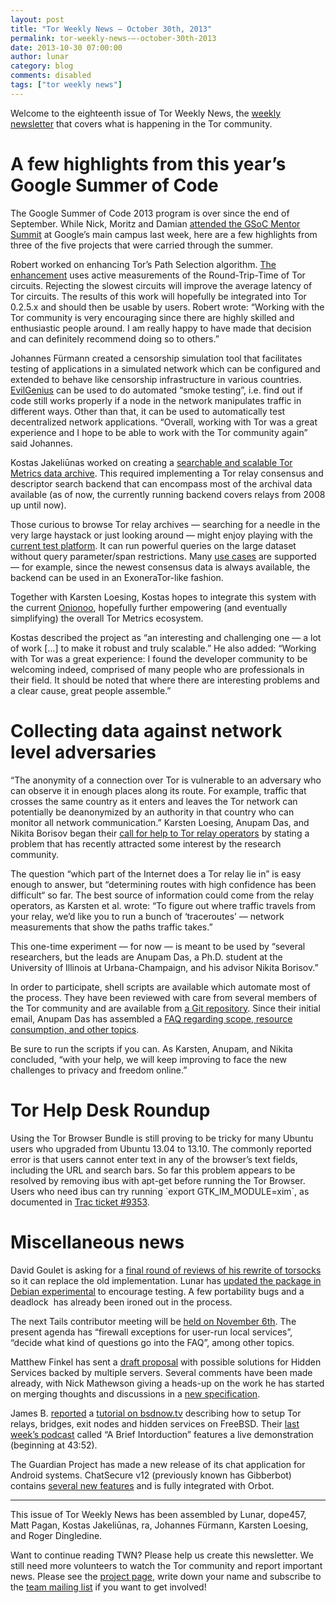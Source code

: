 ```yaml
---
layout: post
title: "Tor Weekly News — October 30th, 2013"
permalink: tor-weekly-news-—-october-30th-2013
date: 2013-10-30 07:00:00
author: lunar
category: blog
comments: disabled
tags: ["tor weekly news"]
---
```


Welcome to the eighteenth issue of Tor Weekly News, the [weekly newsletter](https://lists.torproject.org/cgi-bin/mailman/listinfo/tor-news) that covers what is happening in the Tor community.

A few highlights from this year’s Google Summer of Code
=======================================================

The Google Summer of Code 2013 program is over since the end of September. While Nick, Moritz and Damian [attended the GSoC Mentor Summit](https://lists.torproject.org/pipermail/tor-reports/2013-October/000367.html) at Google’s main campus last week, here are a few highlights from three of the five projects that were carried through the summer.

Robert worked on enhancing Tor’s Path Selection algorithm. [The enhancement](https://bitbucket.org/ra_/tor-rtt) uses active measurements of the Round-Trip-Time of Tor circuits. Rejecting the slowest circuits will improve the average latency of Tor circuits. The results of this work will hopefully be integrated into Tor 0.2.5.x and should then be usable by users. Robert wrote: “Working with the Tor community is very encouraging since there are highly skilled and enthusiastic people around. I am really happy to have made that decision and can definitely recommend doing so to others.”

Johannes Fürmann created a censorship simulation tool that facilitates testing of applications in a simulated network which can be configured and extended to behave like censorship infrastructure in various countries. [EvilGenius](https://github.com/TheTorProject/EvilGenius) can be used to do automated “smoke testing”, i.e. find out if code still works properly if a node in the network manipulates traffic in different ways. Other than that, it can be used to automatically test decentralized network applications. “Overall, working with Tor was a great experience and I hope to be able to work with the Tor community again” said Johannes.

Kostas Jakeliūnas worked on creating a [searchable and scalable Tor Metrics data archive](http://github.com/wfn/torsearch). This required implementing a Tor relay consensus and descriptor search backend that can encompass most of the archival data available (as of now, the currently running backend covers relays from 2008 up until now).

Those curious to browse Tor relay archives — searching for a needle in the very large haystack or just looking around — might enjoy playing with the [current test platform](http://ts.mkj.lt:5555/). It can run powerful queries on the large dataset without query parameter/span restrictions. Many [use cases](https://github.com/wfn/torsearch/blob/master/docs/use_cases_examples.md) are supported — for example, since the newest consensus data is always available, the backend can be used in an ExoneraTor-like fashion.

Together with Karsten Loesing, Kostas hopes to integrate this system with the current [Onionoo](https://www.torproject.org/projects/onionoo.html), hopefully further empowering (and eventually simplifying) the overall Tor Metrics ecosystem.

Kostas described the project as “an interesting and challenging one — a lot of work […] to make it robust and truly scalable.” He also added: “Working with Tor was a great experience: I found the developer community to be welcoming indeed, comprised of many people who are professionals in their field. It should be noted that where there are interesting problems and a clear cause, great people assemble.”

Collecting data against network level adversaries
=================================================

“The anonymity of a connection over Tor is vulnerable to an adversary who can observe it in enough places along its route. For example, traffic that crosses the same country as it enters and leaves the Tor network can potentially be deanonymized by an authority in that country who can monitor all network communication.” Karsten Loesing, Anupam Das, and Nikita Borisov began their [call for help to Tor relay operators](https://lists.torproject.org/pipermail/tor-relays/2013-October/003113.html) by stating a problem that has recently attracted some interest by the research community.

The question “which part of the Internet does a Tor relay lie in” is easy enough to answer, but “determining routes with high confidence has been difficult“ so far. The best source of information could come from the relay operators, as Karsten et al. wrote: “To figure out where traffic travels from your relay, we’d like you to run a bunch of ‘traceroutes’ — network measurements that show the paths traffic takes.”

This one-time experiment — for now — is meant to be used by “several researchers, but the leads are Anupam Das, a Ph.D. student at the University of Illinois at Urbana-Champaign, and his advisor Nikita Borisov.”

In order to participate, shell scripts are available which automate most of the process. They have been reviewed with care from several members of the Tor community and are available from [a Git repository](https://bitbucket.org/anupam_das/traceroute-from-tor-relays). Since their initial email, Anupam Das has assembled a [FAQ regarding scope, resource consumption, and other topics](http://web.engr.illinois.edu/~das17/tor-traceroute_v1.html#faq).

Be sure to run the scripts if you can. As Karsten, Anupam, and Nikita concluded, “with your help, we will keep improving to face the new challenges to privacy and freedom online.”

Tor Help Desk Roundup
=====================

Using the Tor Browser Bundle is still proving to be tricky for many Ubuntu users who upgraded from Ubuntu 13.04 to 13.10. The commonly reported error is that users cannot enter text in any of the browser’s text fields, including the URL and search bars. So far this problem appears to be resolved by removing ibus with apt-get before running the Tor Browser. Users who need ibus can try running \`export GTK\_IM\_MODULE=xim\`, as documented in [Trac ticket \#9353](https://bugs.torproject.org/9353).

Miscellaneous news
==================

David Goulet is asking for a [final round of reviews of his rewrite of torsocks](https://trac.torproject.org/projects/tor/ticket/10007) so it can replace the old implementation. Lunar has [updated the package in Debian experimental](https://lists.torproject.org/pipermail/tor-talk/2013-October/030730.html) to encourage testing. A few portability bugs and a deadlock [](https://github.com/dgoulet/torsocks/commit/e55eae3d3) has already been ironed out in the process.

The next Tails contributor meeting will be [held on November 6th](https://mailman.boum.org/pipermail/tails-dev/2013-October/003956.html). The present agenda has “firewall exceptions for user-run local services”, “decide what kind of questions go into the FAQ”, among other topics.

Matthew Finkel has sent a [draft proposal](https://lists.torproject.org/pipermail/tor-dev/2013-October/005674.html) with possible solutions for Hidden Services backed by multiple servers. Several comments have been made already, with Nick Mathewson giving a heads-up on the work he has started on merging thoughts and discussions in a [new specification](https://gitweb.torproject.org/user/nickm/torspec.git/blob/refs/heads/rendspec-ng:/rend-spec-ng.txt).

James B. [reported](https://lists.torproject.org/pipermail/tor-talk/2013-October/030800.html) a [tutorial on bsdnow.tv](http://www.bsdnow.tv/tutorials/tor) describing how to setup Tor relays, bridges, exit nodes and hidden services on FreeBSD. Their [last week’s podcast](http://www.bsdnow.tv/episodes/2013_10_23-a_brief_intorduction) called “A Brief Intorduction” features a live demonstration (beginning at 43:52).

The Guardian Project has made a new release of its chat application for Android systems. ChatSecure v12 (previously known has Gibberbot) contains [several new features](https://guardianproject.info/2013/10/24/chatsecure-v12-provides-comprehensive-security-and-a-whole-new-look/) and is fully integrated with Orbot.

* * * * *

This issue of Tor Weekly News has been assembled by Lunar, dope457, Matt Pagan, Kostas Jakeliūnas, ra, Johannes Fürmann, Karsten Loesing, and Roger Dingledine.

Want to continue reading TWN? Please help us create this newsletter. We still need more volunteers to watch the Tor community and report important news. Please see the [project page](https://trac.torproject.org/projects/tor/wiki/TorWeeklyNews), write down your name and subscribe to the [team mailing list](https://lists.torproject.org/cgi-bin/mailman/listinfo/news-team) if you want to get involved!
